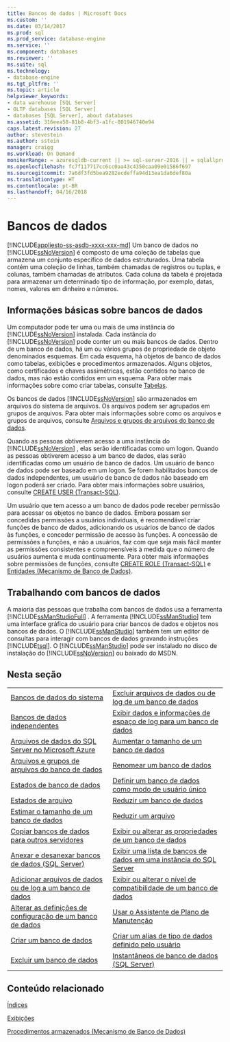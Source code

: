 ```yaml
---
title: Bancos de dados | Microsoft Docs
ms.custom: ''
ms.date: 03/14/2017
ms.prod: sql
ms.prod_service: database-engine
ms.service: ''
ms.component: databases
ms.reviewer: ''
ms.suite: sql
ms.technology:
- database-engine
ms.tgt_pltfrm: ''
ms.topic: article
helpviewer_keywords:
- data warehouse [SQL Server]
- OLTP databases [SQL Server]
- databases [SQL Server], about databases
ms.assetid: 316eea58-81b8-4bf3-a1fc-801946740e94
caps.latest.revision: 27
author: stevestein
ms.author: sstein
manager: craigg
ms.workload: On Demand
monikerRange: = azuresqldb-current || >= sql-server-2016 || = sqlallproducts-allversions
ms.openlocfilehash: fc7f117717cc6cc0aa43c4350caa09e01586f697
ms.sourcegitcommit: 7a6df3fd5bea9282ecdeffa94d13ea1da6def80a
ms.translationtype: HT
ms.contentlocale: pt-BR
ms.lasthandoff: 04/16/2018
---
```

# <a name="databases"></a>Bancos de dados
[!INCLUDE[appliesto-ss-asdb-xxxx-xxx-md](../../includes/appliesto-ss-asdb-xxxx-xxx-md.md)]
  Um banco de dados no [!INCLUDE[ssNoVersion](../../includes/ssnoversion-md.md)] é composto de uma coleção de tabelas que armazena um conjunto específico de dados estruturados. Uma tabela contém uma coleção de linhas, também chamadas de registros ou tuplas, e colunas, também chamadas de atributos. Cada coluna da tabela é projetada para armazenar um determinado tipo de informação, por exemplo, datas, nomes, valores em dinheiro e números.  
  
## <a name="basic-information-about-databases"></a>Informações básicas sobre bancos de dados  
 Um computador pode ter uma ou mais de uma instância do [!INCLUDE[ssNoVersion](../../includes/ssnoversion-md.md)] instalada. Cada instância do [!INCLUDE[ssNoVersion](../../includes/ssnoversion-md.md)] pode conter um ou mais bancos de dados.  Dentro de um banco de dados, há um ou vários grupos de propriedade de objeto denominados esquemas. Em cada esquema, há objetos de banco de dados como tabelas, exibições e procedimentos armazenados. Alguns objetos, como certificados e chaves assimétricas, estão contidos no banco de dados, mas não estão contidos em um esquema. Para obter mais informações sobre como criar tabelas, consulte [Tabelas](../../relational-databases/tables/tables.md).  
  
 Os bancos de dados [!INCLUDE[ssNoVersion](../../includes/ssnoversion-md.md)] são armazenados em arquivos do sistema de arquivos. Os arquivos podem ser agrupados em grupos de arquivos. Para obter mais informações sobre como os arquivos e grupos de arquivos, consulte [Arquivos e grupos de arquivos do banco de dados](../../relational-databases/databases/database-files-and-filegroups.md).  
  
 Quando as pessoas obtiverem acesso a uma instância do [!INCLUDE[ssNoVersion](../../includes/ssnoversion-md.md)] , elas serão identificadas como um logon. Quando as pessoas obtiverem acesso a um banco de dados, elas serão identificadas como um usuário de banco de dados. Um usuário de banco de dados pode ser baseado em um logon. Se forem habilitados bancos de dados independentes, um usuário de banco de dados não baseado em logon poderá ser criado. Para obter mais informações sobre usuários, consulte [CREATE USER &#40;Transact-SQL&#41;](../../t-sql/statements/create-user-transact-sql.md).  
  
 Um usuário que tem acesso a um banco de dados pode receber permissão para acessar os objetos no banco de dados. Embora possam ser concedidas permissões a usuários individuais, é recomendável criar funções de banco de dados, adicionando os usuários de banco de dados às funções, e conceder permissão de acesso às funções. A concessão de permissões a funções, e não a usuários, faz com que seja mais fácil manter as permissões consistentes e compreensíveis à medida que o número de usuários aumenta e muda continuamente. Para obter mais informações sobre permissões de funções, consulte [CREATE ROLE &#40;Transact-SQL&#41;](../../t-sql/statements/create-role-transact-sql.md) e [Entidades &#40;Mecanismo de Banco de Dados&#41;](../../relational-databases/security/authentication-access/principals-database-engine.md).  
  
## <a name="working-with-databases"></a>Trabalhando com bancos de dados  
 A maioria das pessoas que trabalha com bancos de dados usa a ferramenta [!INCLUDE[ssManStudioFull](../../includes/ssmanstudiofull-md.md)] . A ferramenta [!INCLUDE[ssManStudio](../../includes/ssmanstudio-md.md)] tem uma interface gráfica do usuário para criar bancos de dados e objetos nos bancos de dados. O [!INCLUDE[ssManStudio](../../includes/ssmanstudio-md.md)] também tem um editor de consultas para interagir com bancos de dados gravando instruções [!INCLUDE[tsql](../../includes/tsql-md.md)]. O [!INCLUDE[ssManStudio](../../includes/ssmanstudio-md.md)] pode ser instalado no disco de instalação do [!INCLUDE[ssNoVersion](../../includes/ssnoversion-md.md)] ou baixado do MSDN.  
  
## <a name="in-this-section"></a>Nesta seção  
  
|||  
|-|-|  
|[Bancos de dados do sistema](../../relational-databases/databases/system-databases.md)|[Excluir arquivos de dados ou de log de um banco de dados](../../relational-databases/databases/delete-data-or-log-files-from-a-database.md)|  
|[Bancos de dados independentes](../../relational-databases/databases/contained-databases.md)|[Exibir dados e informações de espaço de log para um banco de dados](../../relational-databases/databases/display-data-and-log-space-information-for-a-database.md)|  
|[Arquivos de dados do SQL Server no Microsoft Azure](../../relational-databases/databases/sql-server-data-files-in-microsoft-azure.md)|[Aumentar o tamanho de um banco de dados](../../relational-databases/databases/increase-the-size-of-a-database.md)|  
|[Arquivos e grupos de arquivos do banco de dados](../../relational-databases/databases/database-files-and-filegroups.md)|[Renomear um banco de dados](../../relational-databases/databases/rename-a-database.md)|  
|[Estados de banco de dados](../../relational-databases/databases/database-states.md)|[Definir um banco de dados como modo de usuário único](../../relational-databases/databases/set-a-database-to-single-user-mode.md)|  
|[Estados de arquivo](../../relational-databases/databases/file-states.md)|[Reduzir um banco de dados](../../relational-databases/databases/shrink-a-database.md)|  
|[Estimar o tamanho de um banco de dados](../../relational-databases/databases/estimate-the-size-of-a-database.md)|[Reduzir um arquivo](../../relational-databases/databases/shrink-a-file.md)|  
|[Copiar bancos de dados para outros servidores](../../relational-databases/databases/copy-databases-to-other-servers.md)|[Exibir ou alterar as propriedades de um banco de dados](../../relational-databases/databases/view-or-change-the-properties-of-a-database.md)|  
|[Anexar e desanexar bancos de dados &#40;SQL Server&#41;](../../relational-databases/databases/database-detach-and-attach-sql-server.md)|[Exibir uma lista de bancos de dados em uma instância do SQL Server](../../relational-databases/databases/view-a-list-of-databases-on-an-instance-of-sql-server.md)|  
|[Adicionar arquivos de dados ou de log a um banco de dados](../../relational-databases/databases/add-data-or-log-files-to-a-database.md)|[Exibir ou alterar o nível de compatibilidade de um banco de dados](../../relational-databases/databases/view-or-change-the-compatibility-level-of-a-database.md)|  
|[Alterar as definições de configuração de um banco de dados](../../relational-databases/databases/change-the-configuration-settings-for-a-database.md)|[Usar o Assistente de Plano de Manutenção](../../relational-databases/maintenance-plans/use-the-maintenance-plan-wizard.md)|  
|[Criar um banco de dados](../../relational-databases/databases/create-a-database.md)|[Criar um alias de tipo de dados definido pelo usuário](../../relational-databases/databases/create-a-user-defined-data-type-alias.md)|  
|[Excluir um banco de dados](../../relational-databases/databases/delete-a-database.md)|[Instantâneos de banco de dados &#40;SQL Server&#41;](../../relational-databases/databases/database-snapshots-sql-server.md)|  
  
## <a name="related-content"></a>Conteúdo relacionado  
 [Índices](../../relational-databases/indexes/indexes.md)  
  
 [Exibições](../../relational-databases/views/views.md)  
  
 [Procedimentos armazenados &#40;Mecanismo de Banco de Dados&#41;](../../relational-databases/stored-procedures/stored-procedures-database-engine.md)  
  
  
